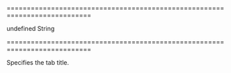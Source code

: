 ===========================================================================
<!--default-->undefined<!--/default-->
<!--type-->String<!--/type-->
===========================================================================

<!--shortDescription-->
Specifies the tab title.
<!--/shortDescription-->

<!--fullDescription-->

<!--/fullDescription-->